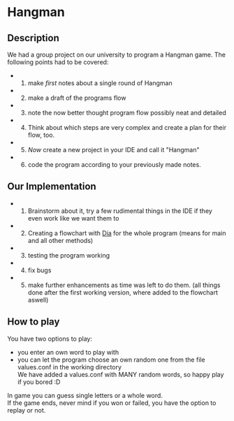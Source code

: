# Hangman

## Description
We had a group project on our university to program a Hangman game.
The following points had to be covered:
* 1. make *first* notes about a single round of Hangman
* 2. make a draft of the programs flow
* 3. note the now better thought program flow possibly neat and detailed
* 4. Think about which steps are very complex and create a plan for their flow, too.
* 5. *Now* create a new project in your IDE and call it "Hangman"
* 6. code the program according to your previously made notes.

## Our Implementation
* 1. Brainstorm about it, try a few rudimental things in the IDE if they even work like we want them to
* 2. Creating a flowchart with [Dia](http://dia-installer.de/) for the whole program (means for main and all other methods)
* 3. testing the program working
* 4. fix bugs
* 5. make further enhancements as time was left to do them. (all things done after the first working version, where added to the flowchart aswell)

## How to play
You have two options to play:
* you enter an own word to play with
* you can let the program choose an own random one from the file values.conf in the working directory  
  We have added a values.conf with MANY random words, so happy play if you bored :D

In game you can guess single letters or a whole word.  
If the game ends, never mind if you won or failed, you have the option to replay or not.
